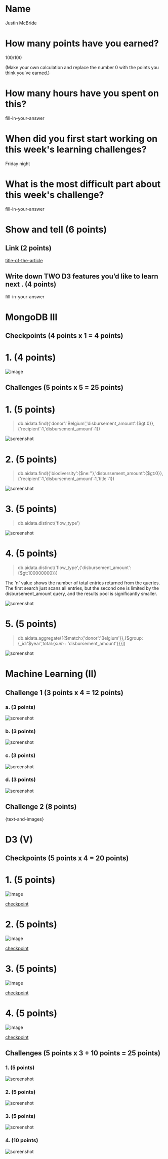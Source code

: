 # Name

Justin McBride

# How many points have you earned?

100/100

(Make your own calculation and replace the number 0 with the points you think you've earned.)

# How many hours have you spent on this?

fill-in-your-answer

# When did you first start working on this week's learning challenges?

Friday night

# What is the most difficult part about this week's challenge?

fill-in-your-answer

# Show and tell (6 points)

## Link (2 points)

[title-of-the-article](http://link-to-an-interesting-D3-visualization-example)

## Write down TWO D3 features you’d like to learn next . (4 points)

fill-in-your-answer

# MongoDB III

## Checkpoints (4 points x 1 = 4 points)

# 1. (4 points)

![image](image.png?raw=true)

## Challenges (5 points x 5 = 25 points)

# 1. (5 points)

> db.aidata.find({'donor':'Belgium','disbursement_amount':{$gt:0}},{'recipient':1,'disbursement_amount':1})

![screenshot](images/mongoch1.png?raw=true)

# 2. (5 points)

> db.aidata.find({'biodiversity':{$ne:''},'disbursement_amount':{$gt:0}},{'recipient':1,'disbursement_amount':1,'title':1})

![screenshot](images/mongoch2.png?raw=true)

# 3. (5 points)

> db.aidata.distinct('flow_type')

![screenshot](images/mongoch3.png?raw=true)

# 4. (5 points)

> db.aidata.distinct('flow_type',{'disbursement_amount':{$gt:100000000}})

The 'n' value shows the number of total entries returned from the queries. The first search just scans all entries, but the second one is limited by the disbursement_amount query, and the results pool is significantly smaller.

![screenshot](images/mongoch4.png?raw=true)

# 5. (5 points)

> db.aidata.aggregate([{$match:{'donor':'Belgium'}},{$group:{_id:'$year',total:{$sum:'$disbursement_amount'}}}])

![screenshot](images/mongoch5.png?raw=true)

# Machine Learning (II)

## Challenge 1 (3 points x 4 = 12 points)

### a. (3 points)

![screenshot](screenshot.png?raw=true)

### b. (3 points)

![screenshot](screenshot.png?raw=true)

### c. (3 points) 

![screenshot](screenshot.png?raw=true)

### d. (3 points) 

![screenshot](screenshot.png?raw=true)

## Challenge 2 (8 points)

{text-and-images}

# D3 (V)

## Checkpoints (5 points x 4 = 20 points)

# 1. (5 points)

![image](images/d3cp1.png?raw=true)

[checkpoint](d3cp1.html)

# 2. (5 points)

![image](images/d3cp2.png?raw=true)

[checkpoint](d3cp2.html)

# 3. (5 points)

![image](images/d3cp3.png?raw=true)

[checkpoint](d3cp3.html)

# 4. (5 points)

![image](d3cp4.png?raw=true)

[checkpoint](d3cp4.html)

## Challenges 	(5 points x 3 + 10 points = 25 points)

### 1. (5 points)

![screenshot](images/d3ch1.png?raw=true)

### 2. (5 points)

![screenshot](images/d3ch2.png?raw=true)

### 3. (5 points)

![screenshot](images/d3ch3.png?raw=true)

### 4. (10 points)

![screenshot](images/d3ch4.png?raw=true)

